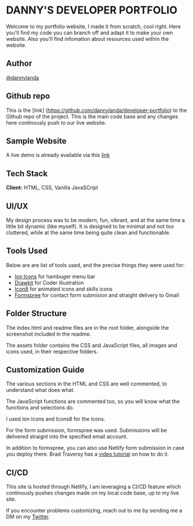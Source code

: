 # DANNY'S DEVELOPER PORTFOLIO

Welcome to my portfolio website, I made it from scratch, cool right. Here you'll find my code you can branch off and adapt it to make your own website. Also you'll find infomation about resources used within the website.

## Author

[@dannylanda](https://www.twitter.com/DannyLandaXO)

## Github repo

This is the [link] (https://github.com/dannylanda/developer-portfolio) to the Github repo of the project. This is the main code base and any changes here continously push to our live website.

## Sample Website

A live demo is already available via this [link](https://eager-williams-af0d00.netlify.app/?)

## Tech Stack

**Client:** HTML, CSS, Vanilla JavaSCript

## UI/UX 

My design process was to be modern, fun, vibrant, and at the same time a little bit dynamic (like myself). It is designed to be minimal and not too 
cluttered, while at the same time being quite clean and functionable. 

## Tools Used

Below are are list of tools used, and the precise things they were used for:

- [Ion Icons](https://ionic.io/ionicons) for hambuger menu bar
- [Drawkit](https://www.drawkit.io/) for Coder illustration
- [Icon8](https://icons8.com/) for animated icons and skills icons
- [Formspree](https://formspree.io/) for contact form submision and straight delivery to Gmail

## Folder Structure

The index.html and readme files are in the root folder, alongside the screenshot included in the readme.

The assets folder contains the CSS and JavaScript files, all images and icons used, in their respective folders.

## Customization Guide

The various sections in the HTML and CSS are well commented, to understand what does what.

The JavaScript functions are commented too, so you will know what the functions and selections do.

I used Ion Icons and Icons8 for the icons.

For the form submission, formspree was used. Submissions will be delivered straignt into the specified email account.

In addition to formspree, you can also use Netlify form submission in case you deploy there. Brad Traversy has a [video tutorial](https://www.youtube.com/watch?v=6ElQ689HRcY) on how to do it.

## CI/CD 

This site is hosted through Netlify, I am leveraging a CI/CD feature which continously pushes changes made on my local code base, up to my live site.

If you encounter problems customizing, reach out to me by sending me a DM on my [Twitter](https://www.twitter.com/koladechris).
